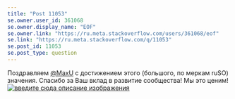 ```yaml
---
title: "Post 11053"
se.owner.user_id: 361068
se.owner.display_name: "EOF"
se.owner.link: "https://ru.meta.stackoverflow.com/users/361068/eof"
se.link: "https://ru.meta.stackoverflow.com/q/11053"
se.post_id: 11053
se.post_type: question
---
```

<p>Поздравляем <a href="https://ru.stackoverflow.com/users/211923/maxu">@MaxU</a> с достижением этого (большого, по меркам ruSO) значения. Спасибо за Ваш вклад в развитие сообщества! Мы это ценим!
<a href="https://i.stack.imgur.com/3b5i5.jpg" rel="nofollow noreferrer"><img src="https://i.stack.imgur.com/3b5i5.jpg" alt="введите сюда описание изображения" /></a></p>
